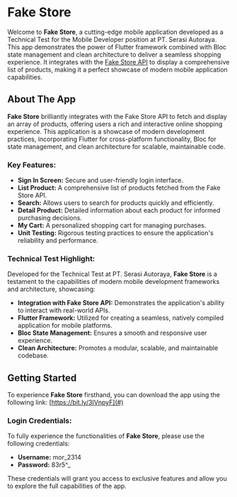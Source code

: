 # Fake Store

Welcome to **Fake Store**, a cutting-edge mobile application developed as a Technical Test for the Mobile Developer position at PT. Serasi Autoraya. This app demonstrates the power of Flutter framework combined with Bloc state management and clean architecture to deliver a seamless shopping experience. It integrates with the [Fake Store API](https://fakestoreapi.com/docs) to display a comprehensive list of products, making it a perfect showcase of modern mobile application capabilities.

## About The App

**Fake Store** brilliantly integrates with the Fake Store API to fetch and display an array of products, offering users a rich and interactive online shopping experience. This application is a showcase of modern development practices, incorporating Flutter for cross-platform functionality, Bloc for state management, and clean architecture for scalable, maintainable code.

### Key Features:
- **Sign In Screen:** Secure and user-friendly login interface.
- **List Product:** A comprehensive list of products fetched from the Fake Store API.
- **Search:** Allows users to search for products quickly and efficiently.
- **Detail Product:** Detailed information about each product for informed purchasing decisions.
- **My Cart:** A personalized shopping cart for managing purchases.
- **Unit Testing:** Rigorous testing practices to ensure the application's reliability and performance.

### Technical Test Highlight:
Developed for the Technical Test at PT. Serasi Autoraya, **Fake Store** is a testament to the capabilities of modern mobile development frameworks and architecture, showcasing:
- **Integration with Fake Store API:** Demonstrates the application's ability to interact with real-world APIs.
- **Flutter Framework:** Utilized for creating a seamless, natively compiled application for mobile platforms.
- **Bloc State Management:** Ensures a smooth and responsive user experience.
- **Clean Architecture:** Promotes a modular, scalable, and maintainable codebase.


## Getting Started

To experience **Fake Store** firsthand, you can download the app using the following link: [https://bit.ly/3IVnpyF](#)

### Login Credentials:
To fully experience the functionalities of **Fake Store**, please use the following credentials:
- **Username:** mor_2314
- **Password:** 83r5^_

These credentials will grant you access to exclusive features and allow you to explore the full capabilities of the app.
